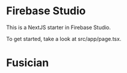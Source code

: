 # Firebase Studio

This is a NextJS starter in Firebase Studio.

To get started, take a look at src/app/page.tsx.
# Fusician

